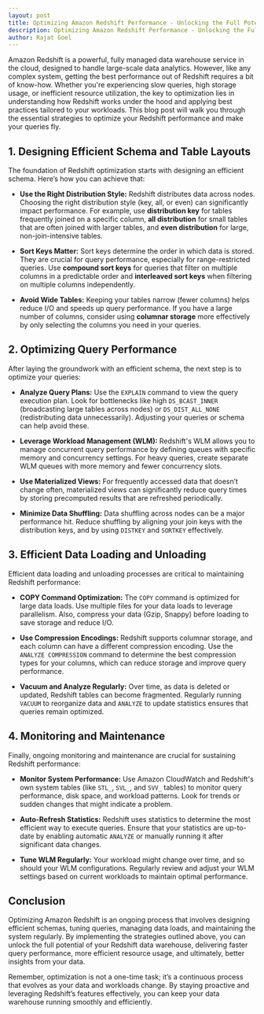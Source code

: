 ```yaml
---
layout: post
title: Optimizing Amazon Redshift Performance - Unlocking the Full Potential
description: Optimizing Amazon Redshift Performance - Unlocking the Full Potential of Your Data Warehouse
author: Rajat Goel
---
```

Amazon Redshift is a powerful, fully managed data warehouse service in the cloud, designed to handle large-scale data analytics. However, like any complex system, getting the best performance out of Redshift requires a bit of know-how. Whether you're experiencing slow queries, high storage usage, or inefficient resource utilization, the key to optimization lies in understanding how Redshift works under the hood and applying best practices tailored to your workloads. This blog post will walk you through the essential strategies to optimize your Redshift performance and make your queries fly.

## 1. Designing Efficient Schema and Table Layouts

The foundation of Redshift optimization starts with designing an efficient schema. Here’s how you can achieve that:

- **Use the Right Distribution Style:** Redshift distributes data across nodes. Choosing the right distribution style (key, all, or even) can significantly impact performance. For example, use **distribution key** for tables frequently joined on a specific column, **all distribution** for small tables that are often joined with larger tables, and **even distribution** for large, non-join-intensive tables.

- **Sort Keys Matter:** Sort keys determine the order in which data is stored. They are crucial for query performance, especially for range-restricted queries. Use **compound sort keys** for queries that filter on multiple columns in a predictable order and **interleaved sort keys** when filtering on multiple columns independently.

- **Avoid Wide Tables:** Keeping your tables narrow (fewer columns) helps reduce I/O and speeds up query performance. If you have a large number of columns, consider using **columnar storage** more effectively by only selecting the columns you need in your queries.

## 2. Optimizing Query Performance

After laying the groundwork with an efficient schema, the next step is to optimize your queries:

- **Analyze Query Plans:** Use the `EXPLAIN` command to view the query execution plan. Look for bottlenecks like high `DS_BCAST_INNER` (broadcasting large tables across nodes) or `DS_DIST_ALL_NONE` (redistributing data unnecessarily). Adjusting your queries or schema can help avoid these.

- **Leverage Workload Management (WLM):** Redshift's WLM allows you to manage concurrent query performance by defining queues with specific memory and concurrency settings. For heavy queries, create separate WLM queues with more memory and fewer concurrency slots.

- **Use Materialized Views:** For frequently accessed data that doesn’t change often, materialized views can significantly reduce query times by storing precomputed results that are refreshed periodically.

- **Minimize Data Shuffling:** Data shuffling across nodes can be a major performance hit. Reduce shuffling by aligning your join keys with the distribution keys, and by using `DISTKEY` and `SORTKEY` effectively.

## 3. Efficient Data Loading and Unloading

Efficient data loading and unloading processes are critical to maintaining Redshift performance:

- **COPY Command Optimization:** The `COPY` command is optimized for large data loads. Use multiple files for your data loads to leverage parallelism. Also, compress your data (Gzip, Snappy) before loading to save storage and reduce I/O.

- **Use Compression Encodings:** Redshift supports columnar storage, and each column can have a different compression encoding. Use the `ANALYZE COMPRESSION` command to determine the best compression types for your columns, which can reduce storage and improve query performance.

- **Vacuum and Analyze Regularly:** Over time, as data is deleted or updated, Redshift tables can become fragmented. Regularly running `VACUUM` to reorganize data and `ANALYZE` to update statistics ensures that queries remain optimized.

## 4. Monitoring and Maintenance

Finally, ongoing monitoring and maintenance are crucial for sustaining Redshift performance:

- **Monitor System Performance:** Use Amazon CloudWatch and Redshift's own system tables (like `STL_`, `SVL_`, and `SVV_` tables) to monitor query performance, disk space, and workload patterns. Look for trends or sudden changes that might indicate a problem.

- **Auto-Refresh Statistics:** Redshift uses statistics to determine the most efficient way to execute queries. Ensure that your statistics are up-to-date by enabling automatic `ANALYZE` or manually running it after significant data changes.

- **Tune WLM Regularly:** Your workload might change over time, and so should your WLM configurations. Regularly review and adjust your WLM settings based on current workloads to maintain optimal performance.

## Conclusion

Optimizing Amazon Redshift is an ongoing process that involves designing efficient schemas, tuning queries, managing data loads, and maintaining the system regularly. By implementing the strategies outlined above, you can unlock the full potential of your Redshift data warehouse, delivering faster query performance, more efficient resource usage, and ultimately, better insights from your data.

Remember, optimization is not a one-time task; it’s a continuous process that evolves as your data and workloads change. By staying proactive and leveraging Redshift’s features effectively, you can keep your data warehouse running smoothly and efficiently.

